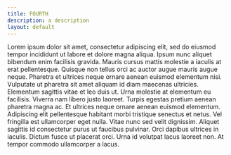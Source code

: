 ```yaml
---
title: FOURTH
description: a description
layout: default
---
```


Lorem ipsum dolor sit amet, consectetur adipiscing elit, sed do eiusmod tempor incididunt ut labore et dolore magna aliqua. Ipsum nunc aliquet bibendum enim facilisis gravida. Mauris cursus mattis molestie a iaculis at erat pellentesque. Quisque non tellus orci ac auctor augue mauris augue neque. Pharetra et ultrices neque ornare aenean euismod elementum nisi. Vulputate ut pharetra sit amet aliquam id diam maecenas ultricies. Elementum sagittis vitae et leo duis ut. Urna molestie at elementum eu facilisis. Viverra nam libero justo laoreet. Turpis egestas pretium aenean pharetra magna ac. Et ultrices neque ornare aenean euismod elementum. Adipiscing elit pellentesque habitant morbi tristique senectus et netus. Vel fringilla est ullamcorper eget nulla. Vitae nunc sed velit dignissim. Aliquet sagittis id consectetur purus ut faucibus pulvinar. Orci dapibus ultrices in iaculis. Dictum fusce ut placerat orci. Urna id volutpat lacus laoreet non. At tempor commodo ullamcorper a lacus.